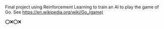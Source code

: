 Final project using Reinforcement Learning to train an AI to play the game of Go.
See https://en.wikipedia.org/wiki/Go_(game)


:o::x::o::x:
